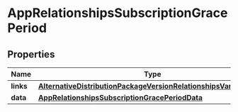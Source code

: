 

# AppRelationshipsSubscriptionGracePeriod


## Properties

| Name | Type | Description | Notes |
|------------ | ------------- | ------------- | -------------|
|**links** | [**AlternativeDistributionPackageVersionRelationshipsVariantsLinks**](AlternativeDistributionPackageVersionRelationshipsVariantsLinks.md) |  |  [optional] |
|**data** | [**AppRelationshipsSubscriptionGracePeriodData**](AppRelationshipsSubscriptionGracePeriodData.md) |  |  [optional] |



